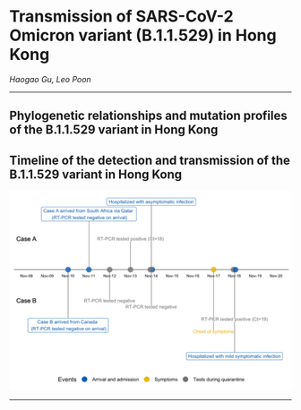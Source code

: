 # Transmission of SARS-CoV-2 Omicron variant (B.1.1.529) in Hong Kong
*Haogao Gu, Leo Poon*

---

## Phylogenetic relationships and mutation profiles of the B.1.1.529 variant in Hong Kong
<!-- ![](/results/Figure%201_timetree.png) -->

## Timeline of the detection and transmission of the B.1.1.529 variant in Hong Kong
![](/results/timeline.png)

---
